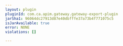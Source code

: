 ```yaml
---
layout: plugin
pluginId: com.ca.apim.gateway.gateway-export-plugin
jarSha1: 96064dc27913d87e40dbfffe37a73b4f771075c5
isJarAvailable: true
error: NONE
violations: []

---
```

